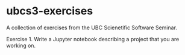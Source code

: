 # ubcs3-exercises
A collection of exercises from the UBC Scienetific Software Seminar. 

Exercise 1. Write a Jupyter notebook describing a project that you are working on. 